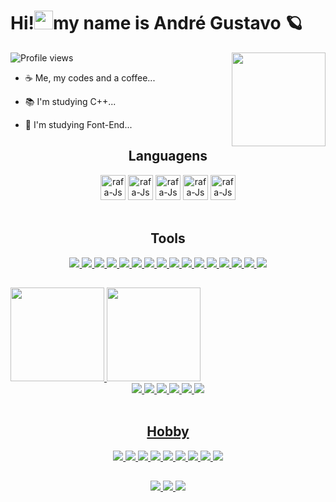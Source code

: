<h1 aling = "left"> Hi!<img src="https://raw.githubusercontent.com/kaueMarques/kaueMarques/master/hi.gif" height="30px">my name is André Gustavo 🪐</h1>
<img height = "150em" align = "right" src = "https://media4.giphy.com/media/js585wl3Qpq1UdOITv/giphy.gif?cid=ecf05e47flbimlpe6z2qafoq5h6znm9drlss8uea9gv6hal3&rid=giphy.gif&ct=g">

<p align="left"> <img src="https://komarev.com/ghpvc/?username=AndreGustavo-Developer&color=green" alt="Profile views" /> </p>

- ☕ Me, my codes and a coffee...
- 📚 I'm studying C++...
- 🌱 I'm studying Font-End...

   <!-- languagens -->
<div style = "display: inline_block" align = "center">
  <h2>Languagens</h2>
  <img aling = "center" alt = "rafa-Js" height = "40" width = "40" src = "https://cdn.jsdelivr.net/gh/devicons/devicon/icons/cplusplus/cplusplus-original.svg">
  <img aling = "center" alt = "rafa-Js" height = "40" width = "40" src = "https://cdn.jsdelivr.net/gh/devicons/devicon/icons/c/c-original.svg">
  <img aling = "center" alt = "rafa-Js" height = "40" width = "40" src = "https://cdn.jsdelivr.net/gh/devicons/devicon/icons/javascript/javascript-original.svg">
  <img aling = "center" alt = "rafa-Js" height = "40" width = "40" src = "https://cdn.jsdelivr.net/gh/devicons/devicon/icons/html5/html5-original.svg">
  <img aling = "center" alt = "rafa-Js" height = "40" width = "40" src = "https://cdn.jsdelivr.net/gh/devicons/devicon/icons/css3/css3-original.svg">
</div>
 

  <!-- tools -->
<div style = "display: inline_block" align = "center"><br>
  <h2>Tools</h2>
  <a href = "https://github.com/AndreGustavo-Developer">

  <img src = "https://img.shields.io/badge/powershell-5391FE?style=for-the-badge&logo=powershell&logoColor=white">
  <img src = "https://img.shields.io/badge/Android-3DDC84?style=for-the-badge&logo=android&logoColor=white">
  <img src = "https://img.shields.io/badge/Windows-0078D6?style=for-the-badge&logo=windows&logoColor=white">
  <img src = "https://img.shields.io/badge/MySQL-00000F?style=for-the-badge&logo=mysql&logoColor=white">
  <img src = "https://img.shields.io/badge/Unity-100000?style=for-the-badge&logo=unity&logoColor=white">
  <img src = "https://img.shields.io/badge/Amazon_AWS-FF9900?style=for-the-badge&logo=amazonaws&logoColor=white">
  <img src = "https://img.shields.io/badge/Canva-%2300C4CC.svg?&style=for-the-badge&logo=Canva&logoColor=white">
  <img src = "https://img.shields.io/badge/Adobe%20Photoshop-31A8FF?style=for-the-badge&logo=Adobe%20Photoshop&logoColor=black">
  <img src = "https://img.shields.io/badge/Visual_Studio-5C2D91?style=for-the-badge&logo=visual%20studio&logoColor=white">
  <img src = "https://img.shields.io/badge/Visual_Studio_Code-0078D4?style=for-the-badge&logo=visual%20studio%20code&logoColor=white">
  <img src = "https://img.shields.io/badge/windows%20terminal-4D4D4D?style=for-the-badge&logo=windows%20terminal&logoColor=white">
  <img src = "https://img.shields.io/badge/Opera-FF1B2D?style=for-the-badge&logo=Opera&logoColor=white">
  <img src = "https://img.shields.io/badge/Google_chrome-4285F4?style=for-the-badge&logo=Google-chrome&logoColor=white">
  <img src = "https://img.shields.io/badge/Wordpress-21759B?style=for-the-badge&logo=wordpress&logoColor=white">
  <img src = "https://img.shields.io/badge/Microsoft_Office-D83B01?style=for-the-badge&logo=microsoft-office&logoColor=white">
  <img src = "https://img.shields.io/badge/GIT-E44C30?style=for-the-badge&logo=git&logoColor=white">
</div>
  
##

<div>
  <a href = "https://github.com/AndreGustavo-Developer">
  <img height = "150em" src = "https://github-readme-stats.vercel.app/api/?username=AndreGustavo-Developer&show_icons=true&theme=chartreuse-dark&include_all_commits=true&count_private=true"/>
  <img height = "150em" src = "https://github-readme-stats.vercel.app/api/top-langs/?username=AndreGustavo-Developer&layout=compact&langs_count=16&theme=chartreuse-dark"/>
</div>
  
  <!-- redes sociais -->
<div align = "center">
  <a href = "https://www.instagram.com/andre_gustavo125/" target = "_blank"><img src = "https://img.shields.io/badge/Instagram-E4405F?style=for-the-badge&logo=instagram&logoColor=white"</a>
  <a href = "https://github.com/AndreGustavo-Developer" target = "_blank"><img src = "https://img.shields.io/badge/GitHub-100000?style=for-the-badge&logo=github&logoColor=white"</a>
  <a href = "https://www.facebook.com/andregustavo.fernandesrodrigues.5/" target = "_blank"><img src = "https://img.shields.io/badge/Facebook-1877F2?style=for-the-badge&logo=facebook&logoColor=white"</a>
  <a href = "https://discord.com/channels/900907613162709052/934939099876446208" target = "_blank"><img src = "https://img.shields.io/badge/Discord-7289DA?style=for-the-badge&logo=discord&logoColor=white"</a>
  <a href = "mailto:andre.gus.programmer@gmail.com" target = "_blank"><img src = "https://img.shields.io/badge/Gmail-D14836?style=for-the-badge&logo=gmail&logoColor=white"</a>
  <a href = "https://www.linkedin.com/in/andre-gustavo-a18381225/" target = "_blank"><img src = "https://img.shields.io/badge/LinkedIn-0077B5?style=for-the-badge&logo=linkedin&logoColor=white"</a>
</div>
   
   
   <!-- Hobby-->
<div style = "display: inline_block" align = "center"><br>
  <h2>Hobby</h2>
  <a href = "https://github.com/AndreGustavo-Developer">
  
  <img src = "https://img.shields.io/badge/YouTube-FF0000?style=for-the-badge&logo=youtube&logoColor=white">
  <img src = "https://img.shields.io/badge/Netflix-E50914?style=for-the-badge&logo=netflix&logoColor=white">
  <img src = "https://img.shields.io/badge/Crunchyroll-F47521?style=for-the-badge&logo=crunchyroll&logoColor=white">
  <img src = "https://img.shields.io/badge/Amazon%20Prime-00A8E1?style=for-the-badge&logo=netflix&logoColor=white">
  <img src = "https://img.shields.io/badge/Itch.io-FA5C5C?style=for-the-badge&logo=itchdotio&logoColor=white">
  <img src = "https://img.shields.io/badge/Steam-000000?style=for-the-badge&logo=steam&logoColor=white">
  <img src = "https://img.shields.io/badge/Spotify-1ED760?&style=for-the-badge&logo=spotify&logoColor=white">
  <img src = "https://img.shields.io/badge/YouTube_Music-FF0000?style=for-the-badge&logo=youtube-music&logoColor=white">
  <img src = "https://img.shields.io/badge/Udemy-EC5252?style=for-the-badge&logo=Udemy&logoColor=white">
</div>
 
 ##
 
<div align = "center">
 <img src = "https://img.shields.io/badge/AMD-Vega_3-ED1C24?style=for-the-badge&logo=amd&logoColor=white">
 <img src = "https://img.shields.io/badge/AMD-Athlon_3000G-ED1C24?style=for-the-badge&logo=amd&logoColor=white">
 <img src = "https://img.shields.io/badge/Windows_11-Desktop-0078D6?style=for-the-badge&logo=windows&logoColor=white">
</div>
